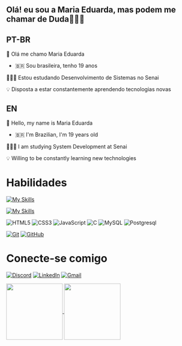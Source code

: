 ## Olá! eu sou a Maria Eduarda, mas podem me chamar de Duda👩🏽‍💻

## PT-BR
👋 Olá me chamo Maria Eduarda

- 🇧🇷 Sou brasileira, tenho 19 anos
   
👩🏻‍💻 Estou estudando Desenvolvimento de Sistemas no Senai

💡 Disposta a estar constantemente aprendendo tecnologias novas

## EN
👋 Hello, my name is Maria Eduarda

- 🇧🇷 I'm Brazilian, I'm 19 years old

👩🏻‍💻 I am studying System Development at Senai

💡 Willing to be constantly learning new technologies

# Habilidades
[![My Skills](https://skillicons.dev/icons?i=js,html,css)](https://skillicons.dev)

[![My Skills](https://skillicons.dev/icons?i=java)](https://skillicons.dev)

![HTML5](https://img.shields.io/badge/HTML5-000?style=for-the-badge&logo=HTML5)
![CSS3](https://img.shields.io/badge/CSS3-000?style=for-the-badge&logo=CSS3)
![JavaScript](https://img.shields.io/badge/JavaScript-000?style=for-the-badge&logo=javascript)
![C](https://img.shields.io/badge/C-000?style=for-the-badge&logo=C)
![MySQL](https://img.shields.io/badge/MySQL-000?style=for-the-badge&logo=MySQL)
![Postgresql](https://img.shields.io/badge/Postgresql-000?style=for-the-badge&logo=Postgresql)


[![Git](https://img.shields.io/badge/Git-000?style=for-the-badge&logo=git&logoColor=E94D5F)](https://git-scm.com/doc) 
[![GitHub](https://img.shields.io/badge/GitHub-000?style=for-the-badge&logo=github&logoColor=30A3DC)](https://docs.github.com/)

# Conecte-se comigo
[![Discord](https://img.shields.io/badge/Discord-9400D3?style=for-the-badge&logo=discord&logoColor=white)](https://discordapp.com/users/mariaeduardafigueiredo05)
[![LinkedIn](https://img.shields.io/badge/-LinkedIn-0000FF?style=for-the-badge&logo=linkedin&logoColor=000F)](https://www.linkedin.com/in/maria-eduarda-figueiredo2023/)
[![Gmail](https://img.shields.io/badge/-Gmail-000000?style=for-the-badge&logo=Gmail-Gmail&logoColor=)](mailto:mariaeduardafigueiredo04@gmail.com)

</a>
<a href="https://github.com/anuraghazra/github-readme-status">
  <img height=150 align="center" src= "https://github-readme-stats.vercel.app/api?username=mariaeduarda022005&show_icons=true&theme=tokyonight"/>
   </a>
   <a href="https://github.com/anuraghazra/convoychat">
  <img height=150 align="center" src= "https://github-readme-stats.vercel.app/api/top-langs/?username=mariaeduarda022005&exclude_repo=github-readme-stats,mariaeduarda022005.github.io&theme=tokyonight"/>
   </a>
